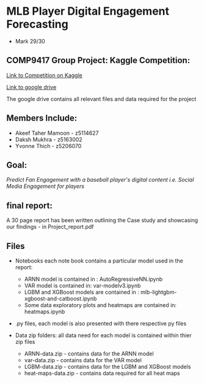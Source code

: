 # MLB Player Digital Engagement Forecasting

- Mark 29/30 

## COMP9417 Group Project: Kaggle Competition:

[Link to Competition on Kaggle](https://www.kaggle.com/c/mlb-player-digital-engagement-forecasting)

[Link to google drive](https://drive.google.com/drive/folders/1eh8ZBC3ZmHNQyqN3aapM5OBH-it_O6Eu?usp=sharing)

The google drive contains all relevant files and data required for the project 

## Members Include:

* Akeef Taher Mamoon - z5114627
* Daksh Mukhra - z5163002
* Yvonne Thich - z5206070

## Goal: 

*Predict Fan Engagement with a baseball player's digital content i.e. Social Media Engagement for players*

## final report: 

A 30 page report has been written outlining the Case study and showcasing our findings - in Project_report.pdf

## Files 
  - Notebooks each note book contains a particular model used in the report: 
    - ARNN model is contained in : AutoRegressiveNN.ipynb
    - VAR model is contained in: var-modelv3.ipynb
    - LGBM and XGBoost models are contained in : mlb-lightgbm-xgboost-and-catboost.ipynb
    - Some data exploratory plots and heatmaps are contained in: heatmaps.ipynb
    
  - .py files, each model is also presented with there respective py files 
  
  - Data zip folders: all data need for each model is contained within thier zip files
    - ARNN-data.zip - contains data for the ARNN model 
    - var-data.zip - contains data for the VAR model 
    - LGBM-data.zip - contains data for the LGBM and XGBoost models
    - heat-maps-data.zip - contains data required for all heat maps 
  

